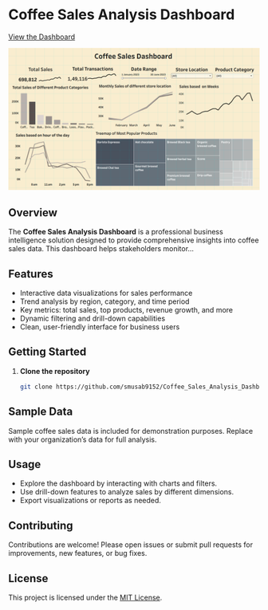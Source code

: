 # Coffee Sales Analysis Dashboard

[View the Dashboard](https://public.tableau.com/app/profile/musab.shaikh/viz/workbook_17595992892880/Dashboard1?publish=yes)

<!-- Add a dashboard screenshot below -->
![Dashboard Screenshot](dashboard-image.png)

## Overview

The **Coffee Sales Analysis Dashboard** is a professional business intelligence solution designed to provide comprehensive insights into coffee sales data. This dashboard helps stakeholders monitor...

## Features

- Interactive data visualizations for sales performance
- Trend analysis by region, category, and time period
- Key metrics: total sales, top products, revenue growth, and more
- Dynamic filtering and drill-down capabilities
- Clean, user-friendly interface for business users

## Getting Started

1. **Clone the repository**
   ```sh
   git clone https://github.com/smusab9152/Coffee_Sales_Analysis_Dashboard.git
   ```

## Sample Data

Sample coffee sales data is included for demonstration purposes. Replace with your organization’s data for full analysis.

## Usage

- Explore the dashboard by interacting with charts and filters.
- Use drill-down features to analyze sales by different dimensions.
- Export visualizations or reports as needed.

## Contributing

Contributions are welcome! Please open issues or submit pull requests for improvements, new features, or bug fixes.

## License

This project is licensed under the [MIT License](LICENSE).
